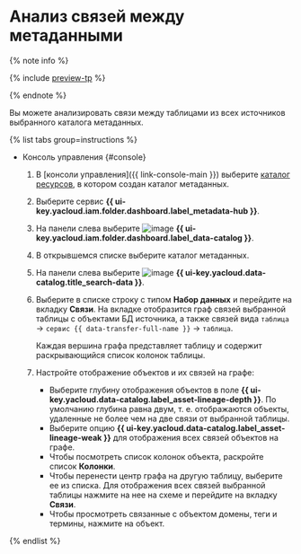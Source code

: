 # Анализ связей между метаданными

{% note info %}

{% include [preview-tp](../../../_includes/preview-tp.md) %}

{% endnote %}

Вы можете анализировать связи между таблицами из всех источников выбранного каталога метаданных.

{% list tabs group=instructions %}

- Консоль управления {#console}

  1. В [консоли управления]({{ link-console-main }}) выберите [каталог ресурсов](../../../resource-manager/concepts/resources-hierarchy.md#folder), в котором создан каталог метаданных.
  1. Выберите сервис **{{ ui-key.yacloud.iam.folder.dashboard.label_metadata-hub }}**.
  1. Hа панели слева выберите ![image](../../../_assets/console-icons/folder-magnifier.svg) **{{ ui-key.yacloud.iam.folder.dashboard.label_data-catalog }}**.
  1. В открывшемся списке выберите каталог метаданных.
  1. На панели слева выберите ![image](../../../_assets/console-icons/database-magnifier.svg) **{{ ui-key.yacloud.data-catalog.title_search-data }}**.
  1. Выберите в списке строку с типом **Набор данных** и перейдите на вкладку **Связи**. На вкладке отобразится граф связей выбранной таблицы с объектами БД источника, а также связей вида `таблица` → `сервис {{ data-transfer-full-name }}` → `таблица`.
  
     Каждая вершина графа представляет таблицу и содержит раскрывающийся список колонок таблицы.

  1. Настройте отображение объектов и их связей на графе:
      * Выберите глубину отображения объектов в поле **{{ ui-key.yacloud.data-catalog.label_asset-lineage-depth }}**. По умолчанию глубина равна двум, т. е. отображаются объекты, удаленные не более чем на две связи от выбранной таблицы.
      * Выберите опцию **{{ ui-key.yacloud.data-catalog.label_asset-lineage-weak }}** для отображения всех связей объектов на графе.
      * Чтобы посмотреть список колонок объекта, раскройте список **Колонки**.
      * Чтобы перенести центр графа на другую таблицу, выберите ее из списка. Для отображения всех связей выбранной таблицы нажмите на нее на схеме и перейдите на вкладку **Связи**.
      * Чтобы просмотреть связанные с объектом домены, теги и термины, нажмите на объект.

{% endlist %}
